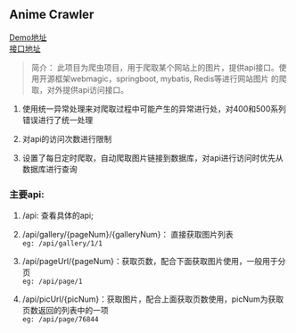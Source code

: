 ## Anime Crawler  

[Demo地址](http://pic.jratil.co)  
[接口地址](http://120.79.172.32:8080/api)  

> 简介： 此项目为爬虫项目，用于爬取某个网站上的图片，提供api接口。使用开源框架webmagic，springboot, mybatis, Redis等进行网站图片
> 的爬取，对外提供api访问接口。  
  
1. 使用统一异常处理来对爬取过程中可能产生的异常进行处，对400和500系列错误进行了统一处理   
  
2. 对api的访问次数进行限制  
  
3. 设置了每日定时爬取，自动爬取图片链接到数据库，对api进行访问时优先从数据库进行查询  
  
### 主要api:  
1. /api: 查看具体的api;  

2. /api/gallery/{pageNum}/{galleryNum}： 直接获取图片列表  
`eg: /api/gallery/1/1`
  
3. /api/pageUrl/{pageNum}：获取页数，配合下面获取图片使用，一般用于分页  
`eg: /api/page/1`
  
4. /api/picUrl/{picNum}：获取图片，配合上面获取页数使用，picNum为获取页数返回的列表中的一项  
`eg: /api/page/76844`

